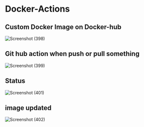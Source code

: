 # Docker-Actions

## Custom Docker Image on Docker-hub
![Screenshot (398)](https://github.com/Mohamedyousef44/Docker-Actions/assets/122277647/d92a1853-d071-47ac-9cf8-83fc765594a0)

## Git hub action when push or pull something
![Screenshot (399)](https://github.com/Mohamedyousef44/Docker-Actions/assets/122277647/099b98b7-873f-426c-be9f-2b306722b2e5)

## Status
![Screenshot (401)](https://github.com/Mohamedyousef44/Docker-Actions/assets/122277647/d6c0105a-0b0d-4eb2-93af-0b5604999e9f)

## image updated
![Screenshot (402)](https://github.com/Mohamedyousef44/Docker-Actions/assets/122277647/91f588a9-8547-4a25-a235-5627a732782f)


